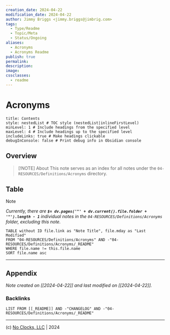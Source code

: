 ```yaml
---
creation_date: 2024-04-22
modification_date: 2024-04-22
author: Jimmy Briggs <jimmy.briggs@jimbrig.com>
tags:
  - Type/Readme
  - Topic/Meta
  - Status/Ongoing
aliases:
  - Acronyms
  - Acronyms Readme
publish: true
permalink:
description:
image:
cssclasses:
  - readme
---
```



# Acronyms

```table-of-contents
title: Contents 
style: nestedList # TOC style (nestedList|inlineFirstLevel)
minLevel: 1 # Include headings from the specified level
maxLevel: 4 # Include headings up to the specified level
includeLinks: true # Make headings clickable
debugInConsole: false # Print debug info in Obsidian console
```

## Overview

> [!NOTE] About
> This note serves as an index for all notes under the `04-RESOURCES/Definitions/Acronyms` directory.

## Table

> [!NOTE]
> *Currently, there are **`$= dv.pages('"' + dv.current().file.folder + '"').length - 1`**  individual notes in the `04-RESOURCES/Definitions/Acronyms` folder, excluding this note.*

```dataview
TABLE without ID file.link as "Note Title", file.mday as "Last Modified"
FROM "04-RESOURCES/Definitions/Acronyms" AND -"04-RESOURCES/Definitions/Acronyms/_README"
WHERE file.name != this.file.name
SORT file.name asc
```

***

## Appendix

*Note created on [[2024-04-22]] and last modified on [[2024-04-22]].*

### Backlinks

```dataview
LIST FROM [[_README]] AND -"CHANGELOG" AND -"04-RESOURCES/Definitions/Acronyms/_README"
```

***

(c) [No Clocks, LLC](https://github.com/noclocks) | 2024